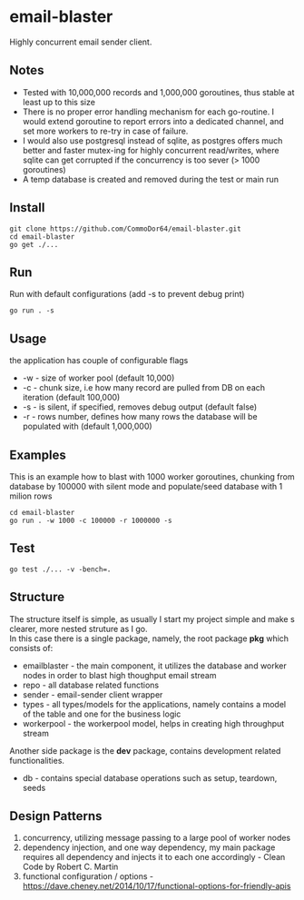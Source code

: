 # email-blaster
Highly concurrent email sender client.


## Notes
- Tested with 10,000,000 records and 1,000,000 goroutines, thus stable at least up to this size
- There is no proper error handling mechanism for each go-routine. I would extend goroutine to report errors into
a dedicated channel, and set more workers to re-try in case of failure.
- I would also use postgresql instead of sqlite, as postgres offers much better and faster mutex-ing for highly concurrent
read/writes, where sqlite can get corrupted if the concurrency is too sever (> 1000 goroutines)
- A temp database is created and removed during the test or main run

## Install
  ```
  git clone https://github.com/CommoDor64/email-blaster.git
  cd email-blaster
  go get ./...
  ```
## Run
Run with default configurations (add -s to prevent debug print)
  ```
  go run . -s
  ```
## Usage
the application has couple of configurable flags
- -w - size of worker pool (default 10,000)
- -c - chunk size, i.e how many record are pulled from DB on each iteration (default 100,000)
- -s - is silent, if specified, removes debug output (default false)
- -r - rows number, defines how many rows the database will be populated with (default 1,000,000)
## Examples
This is an example how to blast with 1000 worker goroutines, chunking from database by 100000
with silent mode and populate/seed database with 1 milion rows
  ```
  cd email-blaster
  go run . -w 1000 -c 100000 -r 1000000 -s
  ```
## Test
  ```
  go test ./... -v -bench=.
  ```
## Structure
The structure itself is simple, as usually I start my project simple and make s clearer, 
more nested struture as I go.  
In this case there is a single package, namely, the root package **pkg** which consists of:

- emailblaster - the main component, it utilizes the database and worker nodes in order to blast
high thoughput email stream
- repo - all database related functions
- sender - email-sender client wrapper
- types - all types/models for the applications, namely contains a model of the table and one for the business logic
- workerpool - the workerpool model, helps in creating high throughput stream

Another side package is the **dev** package, contains development related functionalities.

- db - contains special database operations such as setup, teardown, seeds

## Design Patterns
1) concurrency, utilizing message passing to a large pool of worker nodes
2) dependency injection, and one way dependency, my main package requires all dependency and injects
it to each one accordingly - Clean Code by Robert C. Martin
3) functional configuration / options - https://dave.cheney.net/2014/10/17/functional-options-for-friendly-apis
